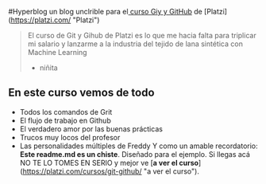 #Hyperblog
un blog unclrible para el[ curso Giy y GitHub](https://platzi.com}/cursos/git-github/ " curso de Git y Github") de [Platzi]
(https://platzi.com/ "Platzi")
>El curso de Git y Gihub de Platzi es lo que me hacia falta para triplicar mi salario y lanzarme a la industria del tejido de lana sintética con Machine Learning
> - niñita
## En este curso vemos de todo
* Todos los comandos de Grit
* El flujo de trabajo en Github
* El verdadero amor por las buenas prácticas
* Trucos muy locos del profesor
* Las personalidades múltiples de Freddy
Y como un amable recordatorio: **Este readme.md es un chiste**. Diseñado para el ejemplo. Si llegas acá NO TE LO TOMES EN SERIO y mejor ve [**a ver el curso**] (https://platzi.com/cursos/git-github/ "a ver el curso").